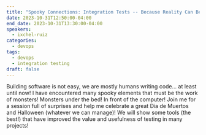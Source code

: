 ```yaml
---
title: "Spooky Connections: Integration Tests -- Because Reality Can Be Scarier than Our Nightmares!"
date: 2023-10-31T12:50:00-04:00
end_date: 2023-10-31T13:30:00-04:00
speakers:
  - ixchel-ruiz
categories:
  - devops
tags:
  - devops
  - integration testing
draft: false
---
```


Building software is not easy, we are mostly humans writing code... at least until now! I have encountered many spooky elements that must be the work of monsters! Monsters under the bed! In front of the computer! Join me for a session full of surprises and help me celebrate a great Dia de Muertos and Halloween (whatever we can manage)! We will show some tools (the best!) that have improved the value and usefulness of testing in many projects!
